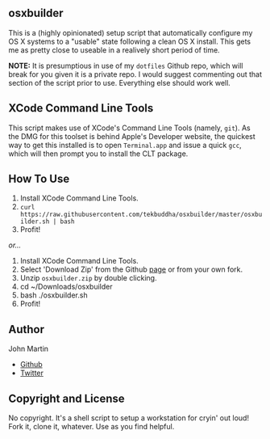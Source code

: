 ## osxbuilder

This is a (highly opinionated) setup script that automatically configure my OS X systems to a "usable" state following a clean OS X install. This gets me as pretty close to useable in a realively short period of time.

**NOTE:** It is presumptious in use of my `dotfiles` Github repo, which will break for you given it is a private repo. I would suggest commenting out that section of the script prior to use. Everything else should work well.

## XCode Command Line Tools

This script makes use of XCode's Command Line Tools (namely, `git`). As the DMG for this toolset is behind Apple's Developer website, the quickest way to get this installed is to open `Terminal.app` and issue a quick `gcc`, which will then prompt you to install the CLT package.

## How To Use

1. Install XCode Command Line Tools.
2. `curl https://raw.githubusercontent.com/tekbuddha/osxbuilder/master/osxbuilder.sh | bash`
1. Profit!

*or...*

1. Install XCode Command Line Tools.
1. Select 'Download Zip' from the Github [page](https://github.com/tekbuddha/osxbuilder) or from your own fork. 
1. Unzip `osxbuilder.zip` by double clicking. 
1. cd ~/Downloads/osxbuilder
1. bash ./osxbuilder.sh
1. Profit!


## Author

John Martin

+ [Github](https://github.com/tekbuddha)
+ [Twitter](https://twitter.com/tekbuddha)

## Copyright and License

No copyright. It's a shell script to setup a workstation for cryin' out loud! Fork it, clone it, whatever. Use as you find helpful.